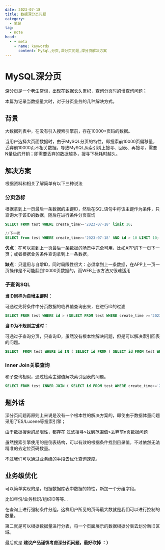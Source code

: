```yaml
---
date: 2023-07-18
title: 数据深分页问题
category: 
  - 笔记
tag:
  - note
head:
  - - meta
    - name: keywords
      content: MySql,分页,深分页问题,深分页解决方案
---
```

# MySQL深分页 

深分页是一个老生常谈，出现在数据长久累积，查询分页时的慢查询问题；

本篇为记录当数据量大时，对于分页业务的几种解决方式。

## 背景

大数据列表中，在没有引入搜索引擎前，存在10000+页码的数据。

当用户选择大页面数据时，由于MySQL分页的特性，即搜索前10000页偏移量，丢弃前10000页不相关数据。导致MySQL从索引树上搜寻、回表、再搜寻，需要N量级的开销；即需要丢弃的数据越多，搜寻下标耗时越久。

## 解决方案

根据资料和相关了解简单有以下三种说法

### 分页游标

根据拿到上一页最后一条数据的主键ID，然后在SQL语句中将该主键作为条件，只查询大于该ID的数据，随后在进行条件分页查询

```sql
SELECT FROM test WHERE create_time>='2023-07-18' limit 10;

//下一页
SELECT from test WHERE create_time>='2023-07-18' AND id > 10 LIMIT 10;


```

**优点**：在可以拿到上一页最后一条数据的场景中完全可用，比如APP的下一页下一页；或者根据业务条件查询拿到上一条数据。

**缺点**：只适用与自增ID，同时局限性很大：必须拿到上一条数据，在APP上一页一页操作是不可能翻到10000页数据的，而WEB上该方法又很难适用

### 子查询SQL

**当ID同样为自增主键时：**

可通过先将条件中分页数据的临界值查询出来，在进行ID的过滤

```sql
SELECT FROM test WHERE id > (SELECT FROM test WHERE create_time >='2023-7-18' LIMIT 1) LIMIT 10000,10
```

**当ID为不规则主键时：**

可通过子查询分页，只查询ID，虽然没有根本性解决问题，但是可以解决索引回表的问题。

```sql
SELECT  FROM test WHERE id IN ( SELECT id FROM ( SELECT id FROM test WHERE create_time>='2023-07-18' LIMIT 100000,10 ) as t);
```

### Inner Join关联查询

和子查询相似，通过检索主键值解决索引回表的问题。

```sql
SELECT FROM test INNER JOIN ( SELECT id FROM test WHERE create_time>='2023-07-18'     LIMIT 100000,10) AS t ON test.id=t.id;
```

## 题外话

深分页问题再原则上来说是没有一个根本性的解决方案的，即使由于数据体量问题采用了ES/Lucene等搜索引擎；

由于数据搜索的局限性，都存在 过滤搜寻>找到范围值>丢弃前n页数据问题

虽然搜索引擎使用的是倒表结构，可以有效的根据条件找到目录值，不过依然无法精准的去定位页码数量。

不过我们可以通过业务级的手段去优化查询速度。

## 业务级优化

可以简单实现的是，根据数据库表中数据的特性，新加一个分组字段。

比如年份/业务标识/组织ID等等...

在查询上进行强制条件分组，这样用户所见的页码最大数就是我们可以进行控制的数量。

第二就是可以根据数据量进行分表，将一个页面展示的数据根据分表去划分新旧区域。

最后就是 **建议产品谨慎考虑深分页问题，最好砍掉 ：）**
